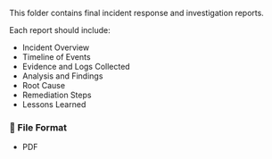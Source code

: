 
This folder contains final incident response and investigation reports.

Each report should include:
- Incident Overview
- Timeline of Events
- Evidence and Logs Collected
- Analysis and Findings
- Root Cause
- Remediation Steps
- Lessons Learned

### 📌 File Format 
- PDF 
